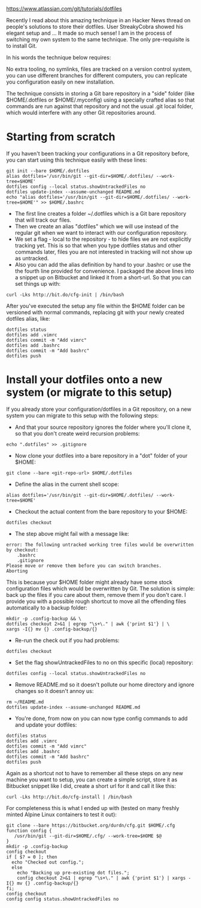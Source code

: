 https://www.atlassian.com/git/tutorials/dotfiles

Recently I read about this amazing technique in an Hacker News thread on people's solutions to store their dotfiles. User StreakyCobra showed his elegant setup and ... It made so much sense! I am in the process of switching my own system to the same technique. The only pre-requisite is to install Git.

In his words the technique below requires:

No extra tooling, no symlinks, files are tracked on a version control system, you can use different branches for different computers, you can replicate you configuration easily on new installation.

The technique consists in storing a Git bare repository in a "side" folder (like $HOME/.dotfiles or $HOME/.myconfig) using a specially crafted alias so that commands are run against that repository and not the usual .git local folder, which would interfere with any other Git repositories around.

# Starting from scratch
If you haven't been tracking your configurations in a Git repository before, you can start using this technique easily with these lines:

```
git init --bare $HOME/.dotfiles
alias dotfiles='/usr/bin/git --git-dir=$HOME/.dotfiles/ --work-tree=$HOME'
dotfiles config --local status.showUntrackedFiles no
dotfiles update-index --assume-unchanged README.md
echo "alias dotfiles='/usr/bin/git --git-dir=$HOME/.dotfiles/ --work-tree=$HOME'" >> $HOME/.bashrc
```

- The first line creates a folder ~/.dotfiles which is a Git bare repository that will track our files.
- Then we create an alias "dotfiles" which we will use instead of the regular git when we want to interact with our configuration repository.
- We set a flag - local to the repository - to hide files we are not explicitly tracking yet. This is so that when you type dotfiles status and other commands later, files you are not interested in tracking will not show up as untracked.
- Also you can add the alias definition by hand to your .bashrc or use the the fourth line provided for convenience.
I packaged the above lines into a snippet up on Bitbucket and linked it from a short-url. So that you can set things up with:
```
curl -Lks http://bit.do/cfg-init | /bin/bash
```
After you've executed the setup any file within the $HOME folder can be versioned with normal commands, replacing git with your newly created dotfiles alias, like:
```
dotfiles status
dotfiles add .vimrc
dotfiles commit -m "Add vimrc"
dotfiles add .bashrc
dotfiles commit -m "Add bashrc"
dotfiles push
```
# Install your dotfiles onto a new system (or migrate to this setup)
If you already store your configuration/dotfiles in a Git repository, on a new system you can migrate to this setup with the following steps:

- And that your source repository ignores the folder where you'll clone it, so that you don't create weird recursion problems:
```
echo ".dotfiles" >> .gitignore
```
- Now clone your dotfiles into a bare repository in a "dot" folder of your $HOME:
```
git clone --bare <git-repo-url> $HOME/.dotfiles
```
- Define the alias in the current shell scope:
```
alias dotfiles='/usr/bin/git --git-dir=$HOME/.dotfiles/ --work-tree=$HOME'
```
- Checkout the actual content from the bare repository to your $HOME:
```
dotfiles checkout
```
- The step above might fail with a message like:
```
error: The following untracked working tree files would be overwritten by checkout:
    .bashrc
    .gitignore
Please move or remove them before you can switch branches.
Aborting
```
This is because your $HOME folder might already have some stock configuration files which would be overwritten by Git. The solution is simple: back up the files if you care about them, remove them if you don't care. I provide you with a possible rough shortcut to move all the offending files automatically to a backup folder:
```
mkdir -p .config-backup && \
dotfiles checkout 2>&1 | egrep "\s+\." | awk {'print $1'} | \
xargs -I{} mv {} .config-backup/{}
```
- Re-run the check out if you had problems:
```
dotfiles checkout
```
- Set the flag showUntrackedFiles to no on this specific (local) repository:
```
dotfiles config --local status.showUntrackedFiles no
```
- Remove README.md so it doesn't pollute our home directory and ignore changes so it doesn't annoy us:
```
rm ~/README.md
dotfiles update-index --assume-unchanged README.md
```
- You're done, from now on you can now type config commands to add and update your dotfiles:
```
dotfiles status
dotfiles add .vimrc
dotfiles commit -m "Add vimrc"
dotfiles add .bashrc
dotfiles commit -m "Add bashrc"
dotfiles push
```
Again as a shortcut not to have to remember all these steps on any new machine you want to setup, you can create a simple script, store it as Bitbucket snippet like I did, create a short url for it and call it like this:
```
curl -Lks http://bit.do/cfg-install | /bin/bash
```
For completeness this is what I ended up with (tested on many freshly minted Alpine Linux containers to test it out):
```
git clone --bare https://bitbucket.org/durdn/cfg.git $HOME/.cfg
function config {
   /usr/bin/git --git-dir=$HOME/.cfg/ --work-tree=$HOME $@
}
mkdir -p .config-backup
config checkout
if [ $? = 0 ]; then
  echo "Checked out config.";
  else
    echo "Backing up pre-existing dot files.";
    config checkout 2>&1 | egrep "\s+\." | awk {'print $1'} | xargs -I{} mv {} .config-backup/{}
fi;
config checkout
config config status.showUntrackedFiles no
```

